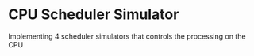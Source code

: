 # CPU Scheduler Simulator
 Implementing 4 scheduler simulators that controls the processing on the CPU
